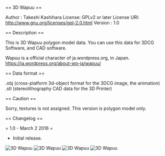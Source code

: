 == 3D Wapuu ==

Author : Takeshi Kashihara
License: GPLv2 or later
License URI: http://www.gnu.org/licenses/gpl-2.0.html
Version : 1.0

== Description ==

This is 3D Wapuu polygon model data.
You can use this data for 3DCG Software, and CAD software.

Wapuu is a official character of ja.wordpress.org, in Japan.
https://ja.wordpress.org/about-wp-ja/wapuu/

== Data format ==

.obj (cross-platform 3d-object format for the 3DCG image, the animation)
.stl (stereolithography CAD data for the 3D Printer)


== Caution ==

Sorry, textures is not assigned.
This version is polygon model only.

== Changelog ==

= 1.0 - March 2 2016 =
* Initial release.


![3D Wapuu](blob/master/images/wapuu_render.png)
![3D Wapuu](blob/master/images/wapuu_3d_printer_1.jpg)
![3D Wapuu](https://github.com/kassy000/3d-wapuu/blob/master/images/wapuu_3d_printer_2.jpg)
![3D Wapuu](https://github.com/kassy000/3d-wapuu/blob/master/images/wapuu_3d_printer_3.jpg)